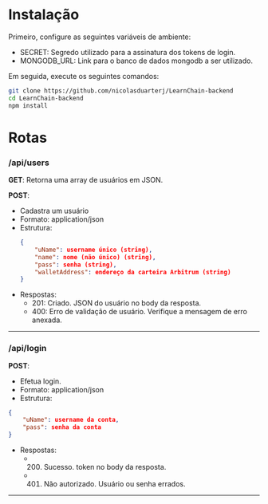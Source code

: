 # Instalação
Primeiro, configure as seguintes variáveis de ambiente:
- SECRET: Segredo utilizado para a assinatura dos tokens de login.
- MONGODB_URL: Link para o banco de dados mongodb a ser utilizado.

Em seguida, execute os seguintes comandos:
```bash
git clone https://github.com/nicolasduarterj/LearnChain-backend
cd LearnChain-backend
npm install
```

# Rotas
### /api/users

**GET**: Retorna uma array de usuários em JSON.

**POST**:
- Cadastra um usuário
- Formato: application/json
- Estrutura:
    ```JSON
    {
        "uName": username único (string),
        "name": nome (não único) (string),
        "pass": senha (string),
        "walletAddress": endereço da carteira Arbitrum (string)
    }
    ```
- Respostas:
    - 201: Criado. JSON do usuário no body da resposta.
    - 400: Erro de validação de usuário. Verifique a mensagem de erro anexada.

---

### /api/login
**POST**:
- Efetua login.
- Formato: application/json
- Estrutura:
```JSON
{
    "uName": username da conta,
    "pass": senha da conta
}
```
- Respostas:
    - 200. Sucesso. token no body da resposta.
    - 401. Não autorizado. Usuário ou senha errados.

---